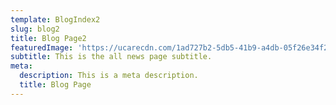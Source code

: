```yaml
---
template: BlogIndex2
slug: blog2
title: Blog Page2
featuredImage: 'https://ucarecdn.com/1ad727b2-5db5-41b9-a4db-05f26e34f273/'
subtitle: This is the all news page subtitle.
meta:
  description: This is a meta description.
  title: Blog Page
---
```

